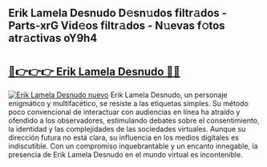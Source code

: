 ## Erik Lamela Desnudo D𝚎sn𝚞dos filtr𝚊dos - Parts-xrG Vid𝚎os filtr𝚊dos - N𝚞evas f𝚘tos atr𝚊ctivas oY9h4

# <h2><a href="http://mb4mof.tromn.icu/?c=Erik+Lamela+Desnudo">🔗👉👉👉 Erik Lamela Desnudo 🔗🔗</a></h2>

[![Erik Lamela Desnudo nuevo](https://i.imgur.com/pEAQMta.gif)](http://mb4mof.tromn.icu/?c=Erik+Lamela+Desnudo)
Erik Lamela Desnudo, un personaje enigmático y multifacético, se resiste a las etiquetas simples. Su método poco convencional de interactuar con audiencias en línea ha atraído y ofendido a los observadores, estimulando debates sobre el consentimiento, la identidad y las complejidades de las sociedades virtuales. Aunque su dirección futura no está clara, su influencia en los medios digitales es indiscutible. Con un compromiso inquebrantable y un encanto innegable, la presencia de Erik Lamela Desnudo en el mundo virtual es incontenible.
